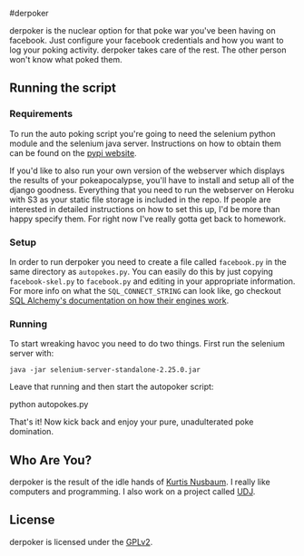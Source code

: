 #derpoker

derpoker is the nuclear option for that poke war you've been having on facebook. Just configure your facebook
credentials and how you want to log your poking activity. derpoker takes care of the rest. The other person won't know what poked them.


## Running the script

### Requirements
To run the auto poking script you're going to need the selenium python module and the selenium java server. Instructions on how to obtain them
can be found on the [pypi website][selenium].

If you'd like to also run your own version of the webserver which displays the results of your pokeapocalypse, you'll have to install and setup all of the django goodness.
Everything that you need to run the webserver on Heroku with S3 as your static file storage is included in the repo. If people are interested in
detailed instructions on how to set this up, I'd be more than happy specify them. For right now I've really gotta get back to homework.

### Setup
In order to run derpoker you need to create a file called `facebook.py` in the same directory as `autopokes.py`. You can easily do this by just
copying `facebook-skel.py` to `facebook.py` and editing in your appropriate information. For more info on what the `SQL_CONNECT_STRING` can look
like, go checkout [SQL Alchemy's documentation on how their engines work][sqlal].



### Running
To start wreaking havoc you need to do two things. First run the selenium server with:

    java -jar selenium-server-standalone-2.25.0.jar

Leave that running and then start the autopoker script:

  python autopokes.py

That's it! Now kick back and enjoy your pure, unadulterated poke domination.

## Who Are You?

derpoker is the result of the idle hands of [Kurtis Nusbaum][kln].
I really like computers and programming. I also work on a project called
[UDJ][udj].

## License
derpoker is licensed under the [GPLv2][gpl].


[kln]:https://github.com/klnusbaum/
[gpl]:https://github.com/klnusbaum/derpoker/blob/master/LICENSE
[selenium]:http://pypi.python.org/pypi/selenium
[sqlal]:http://docs.sqlalchemy.org/en/latest/core/engines.html
[udj]:https://www.udjplayer.com
